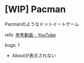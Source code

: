# [WIP] Pacman
Pacmanのようなドットイートゲーム

refs: [参考動画 - YouTube](https://www.youtube.com/watch?v=V2u1FRjIuD4)

bugs: 1
- Aboutが表示されない
